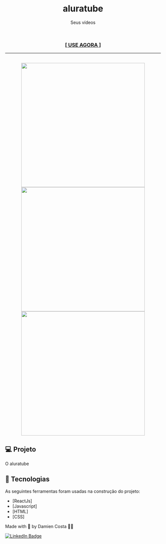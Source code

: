 <h1 align="center">aluratube</h1>

<p align="center">Seus vídeos</p><br>
<h3 align="center"><a href="https://afroplay.vercel.app/" target="_blank"><strong>[ USE AGORA ]</strong></a></h3>

---

<br>


<div align="center">
  <img alt="" title="" src="" height="400px"/>
  <img alt="" title="" src="" height="400px"/>
  <img alt="" title="" src="" height="400px"/>

</div>

## 💻 Projeto

O aluratube 

## 🚀 Tecnologias

As seguintes ferramentas foram usadas na construção do projeto:

- [ReactJs]
- [Javascript]
- [HTML]
- [CSS]

Made with 💟 by Damien Costa ✌🏿

<a href="https://www.linkedin.com/in/damien-costa-969953164/" target="_blank">![LinkedIn Badge](https://img.shields.io/badge/-Damien_Costa-blue?style=flat-square&logo=Linkedin&logoColor=white&link=https://www.linkedin.com/in/damien-costa-969953164/)

